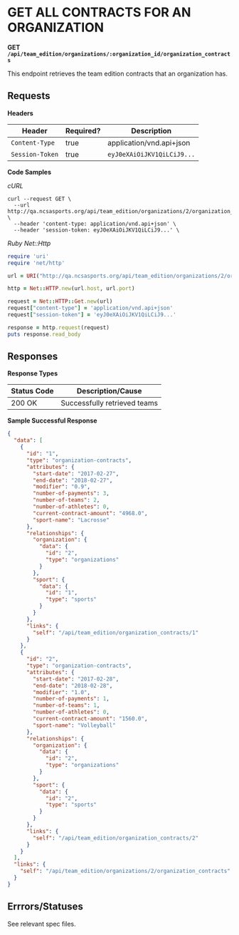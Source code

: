 # GET ALL CONTRACTS FOR AN ORGANIZATION

**GET `/api/team_edition/organizations/:organization_id/organization_contracts`**

This endpoint retrieves the team edition contracts that an organization has.

## Requests

**Headers**

| Header          | Required? | Description                |
|-----------------|-----------|----------------------------|
| `Content-Type`  | true      | application/vnd.api+json   |
| `Session-Token` | true      | `eyJ0eXAiOiJKV1QiLCiJ9...` |


**Code Samples**

_cURL_

```shell
curl --request GET \
  --url http://qa.ncsasports.org/api/team_edition/organizations/2/organization_contracts \
  --header 'content-type: application/vnd.api+json' \
  --header 'session-token: eyJ0eXAiOiJKV1QiLCiJ9...' \
```


_Ruby Net::Http_

```ruby
require 'uri'
require 'net/http'

url = URI("http://qa.ncsasports.org/api/team_edition/organizations/2/organization_contracts")

http = Net::HTTP.new(url.host, url.port)

request = Net::HTTP::Get.new(url)
request["content-type"] = 'application/vnd.api+json'
request["session-token"] = 'eyJ0eXAiOiJKV1QiLCiJ9...'

response = http.request(request)
puts response.read_body
```



## Responses

**Response Types**

| Status Code                    | Description/Cause                 |
|--------------------------------|-----------------------------------|
| 200 OK                         | Successfully retrieved teams      |


**Sample Successful Response**

```json
{
  "data": [
    {
      "id": "1",
      "type": "organization-contracts",
      "attributes": {
        "start-date": "2017-02-27",
        "end-date": "2018-02-27",
        "modifier": "0.9",
        "number-of-payments": 3,
        "number-of-teams": 2,
        "number-of-athletes": 0,
        "current-contract-amount": "4968.0",
        "sport-name": "Lacrosse"
      },
      "relationships": {
        "organization": {
          "data": {
            "id": "2",
            "type": "organizations"
          }
        },
        "sport": {
          "data": {
            "id": "1",
            "type": "sports"
          }
        }
      },
      "links": {
        "self": "/api/team_edition/organization_contracts/1"
      }
    },
    {
      "id": "2",
      "type": "organization-contracts",
      "attributes": {
        "start-date": "2017-02-28",
        "end-date": "2018-02-28",
        "modifier": "1.0",
        "number-of-payments": 1,
        "number-of-teams": 1,
        "number-of-athletes": 0,
        "current-contract-amount": "1560.0",
        "sport-name": "Volleyball"
      },
      "relationships": {
        "organization": {
          "data": {
            "id": "2",
            "type": "organizations"
          }
        },
        "sport": {
          "data": {
            "id": "2",
            "type": "sports"
          }
        }
      },
      "links": {
        "self": "/api/team_edition/organization_contracts/2"
      }
    }
  ],
  "links": {
    "self": "/api/team_edition/organizations/2/organization_contracts"
  }
}
```


## Errrors/Statuses

See relevant spec files.
